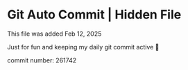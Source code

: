 # Git Auto Commit | Hidden File

This file was added Feb 12, 2025

Just for fun and keeping my daily git commit active 🤪

commit number: 261742
